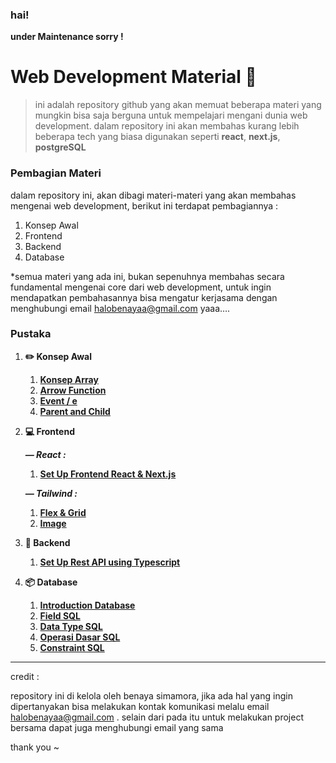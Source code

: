 ### hai!
**under Maintenance sorry !**

# Web Development Material 💾

> ini adalah repository github yang akan memuat beberapa materi yang mungkin bisa saja berguna untuk mempelajari mengani dunia web development. dalam repository ini akan membahas kurang lebih beberapa tech yang biasa digunakan seperti **react**, **next.js**, **postgreSQL**
> 

### Pembagian Materi

dalam repository ini, akan dibagi materi-materi yang akan membahas mengenai web development, berikut ini terdapat pembagiannya : 

1. Konsep Awal 
2. Frontend
3. Backend 
4. Database

*semua materi yang ada ini, bukan sepenuhnya membahas secara fundamental mengenai core dari web development, untuk ingin mendapatkan pembahasannya bisa mengatur kerjasama dengan menghubungi email [halobenayaa@gmail.com](mailto:halobenayaa@gmail.com) yaaa….

### Pustaka

1. **✏️ Konsep Awal** 
    1. [**Konsep Array**](https://github.com/benayajosuaa/Web-Dev/blob/main/Konsep/Array.md) 
    2. [**Arrow Function**](https://github.com/benayajosuaa/Web-Dev/blob/main/Konsep/Arrow%20Function.md) 
    3. [**Event / e**](https://github.com/benayajosuaa/Web-Dev/blob/main/Konsep/Event%20-%20(e).md)
    4. [**Parent and Child**](https://github.com/benayajosuaa/Web-Dev/blob/main/Konsep/Parend%20and%20Child.md)
2. **💻 Frontend**
    
    ***— React :***
    
    1. [**Set Up Frontend React & Next.js**](https://github.com/benayajosuaa/Web-Dev/blob/main/Frontend/React/Set-up%20React.md)
    
    ***— Tailwind :*** 
    
    1. [**Flex & Grid**](https://github.com/benayajosuaa/Web-Dev/blob/main/Frontend/Tailwind%20CSS/Flex%20and%20Grid.md)
    2. [**Image**](https://github.com/benayajosuaa/Web-Dev/blob/main/Frontend/Tailwind%20CSS/Image.md)
3. **🧠 Backend**
    1. [**Set Up Rest API using Typescript**](https://github.com/benayajosuaa/Web-Dev/blob/main/Backend/Set%20Up%20Rest%20API.md)
4. **📦 Database**
    1. [**Introduction Database**](https://github.com/benayajosuaa/Web-Dev/blob/main/Database/1.%20Introduction%20Database.md)
    2. [**Field SQL**](https://github.com/benayajosuaa/Web-Dev/blob/main/Database/2.%20Field%20SQL.md)
    3. [**Data Type SQL**](https://github.com/benayajosuaa/Web-Dev/blob/main/Database/3.%20Data%20Type%20SQL.md)
    4. [**Operasi Dasar SQL**](https://github.com/benayajosuaa/Web-Dev/blob/main/Database/4.%20Operasi%20Dasar%20SQL.md)
    5. [**Constraint SQL**](https://github.com/benayajosuaa/Web-Dev/blob/main/Database/5.%20Constraint%20SQL.md)

---

credit : 

repository ini di kelola oleh benaya simamora, jika ada hal yang ingin dipertanyakan bisa melakukan kontak komunikasi melalu email [halobenayaa@gmail.com](mailto:halobenayaa@gmail.com) . selain dari pada itu untuk melakukan project bersama dapat juga menghubungi email yang sama 

thank you ~
